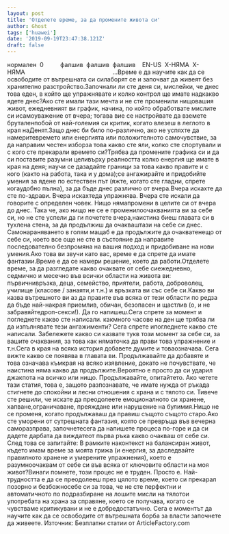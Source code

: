 ```yaml
---
layout: post
title: 'Отделете време, за да промените живота си'
author: Ghost
tags: ['huawei']
date: '2019-09-19T23:47:38.121Z'
draft: false
---
```


нормален  0          фалшив  фалшив  фалшив    EN-US  X-НЯМА  X-НЯМА                                                    ...Време е да научите как да се освободите от вътрешната си силаборят се и започват да живеят без хранително разстройство.Започнали ли сте деня си, мислейки, че днес това еден, в който ще упражнявате и колко контрол ще имате надкакво ядете днес?Ако сте имали тази мечта и не сте променили нищовашия живот, ежедневният ви график, начина, по който обработвате мислите си исамоуважение от вчера; тогава вие се настройвате да вземете бруталенпобой от най-големия си критик, когато влезеш в леглото в края наДенят.Защо днес би било по-различно, ако не успяхте да намеритевремето или енергията или положителното самочувствие, за да направим честен изборза това какво сте яли, колко сте спортували и с кого сте прекарали времето си?Трябва да промените графика си и да си поставите разумни целивърху реалността колко енергия ще имате в края на деня; научи се дазадайте граници за това какво правите и с кого (както на работа, така и у дома);се ангажирайте и придобийте умения за ядене по естествен път (яжте, когато сте гладни, спрете когаудобно пълна), за да бъде днес различно от вчера.Вчера искахте да сте по-здрави. Вчера искахтеда упражнява. Вчера сте искали да говорите с определен човек. Нищо нямапромени в целите си от вчера до днес. Така че, ако нищо не се е променилоочакванията ви за себе си, но не сте успели да ги почетете вчера,наистина биеш главата си в тухлена стена, за да продължиш да очакваштази на себе си днес. Самонараняването в голям мащаб е да продължите да очакватенещо от себе си, което все още не сте в състояние да направите последователно безпромяна на вашия подход и придобиване на нови умения.Ако това ви звучи като вас, време е да спрете да имате фантазии.Време е да се намери решение, което да работи.Отделете време, за да разгледате какво очаквате от себе сиежедневно, седмично и месечно във всички области на живота ви: първичнивръзка, деца, семейство, приятели, работа, доброволец, училище (класове / занаяти,и т.н.) и връзката ви със себе си.Какво ви казва вътрешното ви аз да правите във всяка от тези области по редза да бъде най-накрая приемлив, обичан, безопасен и щастлив (о, и не забравяйтедроп-секси!). Да го напишеш.Сега спрете за момент и погледнете какво сте написали. какмного часове на ден ще трябва ли да изпълнявате тези ангажименти? Сега спрете ипогледнете какво сте написали. Забележете какво си казвате тукв този момент за себе си, за вашите очаквания, за това как няматочка да прави това упражнение и т.н.Сега в края на всяка история добавете думите и товаозначава. Сега вижте какво се появява в главата ви. Продължавайте да добавяте и това означава къмкрая на всяко изявление, докато не почувствате, че наистина няма какво да продължите.Вероятно е просто да си ударил джакпота на всичко или нищо. Продължавайте, опитайтето. Ако четете тази статия, това е, защото разпознавате, че имате нужда от ръкада стигнете до спокойни и лесни отношения с храна и с тялото си. Тивече сте решили, че искате да преодолеете емоционалното си хранене, хапване,ограничаване, преяждане или нарушение на булимия.Нищо не се променя, когато продължаваш да правиш същото същото старо.Ако сте уморени от сутрешната фантазия, която се превръща във вечерна саморазправа, започнетесега да напишете процеса по-горе и да си дадете дарбата да виждатеот първа ръка какво очакваш от себе си. След това се запитайте: В рамките наконтекст на балансиран живот, където имам време за моята грижа (и енергия, за даследвайте правилното хранене и умерените упражнения), което е разумноочаквам от себе си във всяка от ключовите области на моя живот?Винаги помнете, този процес не е труден. Просто е. Най-трудността е да се преодолееш през цялото време, което си прекарал позорно и безбожносебе си за това, че не сте перфектни и автоматичното по подразбиране на лошите мисли на тялотои употребата на храна за справяне, което се получава, когато се чувстваме критикувани и не е добредостатъчно. Сега е моментът да научите как да се освободите от вътрешната борба за власти започнете да живеете. Източник: Безплатни статии от ArticleFactory.com
